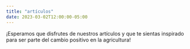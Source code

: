 ```yaml
---
title: "artículos"
date: 2023-03-02T12:00:00-05:00
---
```

¡Esperamos que disfrutes de nuestros artículos y que te sientas inspirado para ser parte del cambio positivo en la agricultura!